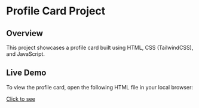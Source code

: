 # Profile Card Project

## Overview
This project showcases a profile card built using HTML, CSS (TailwindCSS), and JavaScript.

## Live Demo
To view the profile card, open the following HTML file in your local browser:

[Click to see](file:///C:/Users/bharathi%20priyan/Profile-card/index.html)

